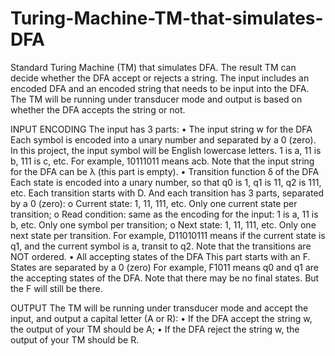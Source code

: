 # Turing-Machine-TM-that-simulates-DFA
Standard Turing Machine (TM) that simulates DFA. The result TM can decide whether the DFA accept or rejects a string.
The input includes an encoded DFA and an encoded string that needs to be input into the DFA. The TM will be running under transducer mode and output is based on whether the DFA accepts the string or not.

INPUT ENCODING
The input has 3 parts:
• The input string w for the DFA
Each symbol is encoded into a unary number and separated by a 0 (zero).
In this project, the input symbol will be English lowercase letters. 1 is a, 11 is b, 111 is c, etc.
For example, 10111011 means acb. Note that the input string for the DFA can be λ (this part is empty).
• Transition function δ of the DFA
Each state is encoded into a unary number, so that q0 is 1, q1 is 11, q2 is 111, etc.
Each transition starts with D. And each transition has 3 parts, separated by a 0 (zero):
o Current state: 1, 11, 111, etc. Only one current state per transition;
o Read condition: same as the encoding for the input: 1 is a, 11 is b, etc. Only one symbol per transition;
o Next state: 1, 11, 111, etc. Only one next state per transition.
For example, D11010111 means if the current state is q1, and the current symbol is a, transit to q2.
Note that the transitions are NOT ordered.
• All accepting states of the DFA
This part starts with an F. States are separated by a 0 (zero)
For example, F1011 means q0 and q1 are the accepting states of the DFA.
Note that there may be no final states. But the F will still be there.


OUTPUT
The TM will be running under transducer mode and accept the input, and output a capital letter (A or R):
• If the DFA accept the string w, the output of your TM should be A;
• If the DFA reject the string w, the output of your TM should be R.
